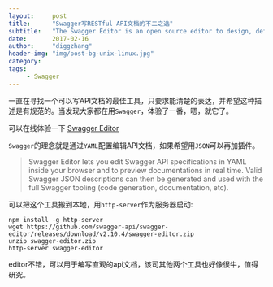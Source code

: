 ```yaml
---
layout:     post
title:      "Swagger写RESTful API文档的不二之选"
subtitle:   "The Swagger Editor is an open source editor to design, define and document RESTful APIs in the Swagger Specification."
date:       2017-02-16
author:     "diggzhang"
header-img: "img/post-bg-unix-linux.jpg"
category:
tags:
     - Swagger
---
```


一直在寻找一个可以写API文档的最佳工具，只要求能清楚的表达，并希望这种描述是有规范的。当发现大家都在用`Swagger`，体验了一番，嗯，就它了。

可以在线体验一下 [Swagger Editor](http://editor.swagger.io)

`Swagger`的理念就是通过`YAML`配置编辑API文档，如果希望用`JSON`可以再加插件。

> Swagger Editor lets you edit Swagger API specifications in YAML inside your browser and to preview documentations in real time. Valid Swagger JSON descriptions can then be generated and used with the full Swagger tooling (code generation, documentation, etc).


可以把这个工具搬到本地，用`http-server`作为服务器启动:

```shell
npm install -g http-server
wget https://github.com/swagger-api/swagger-editor/releases/download/v2.10.4/swagger-editor.zip
unzip swagger-editor.zip
http-server swagger-editor
```

editor不错，可以用于编写直观的api文档，该司其他两个工具也好像很牛，值得研究。
